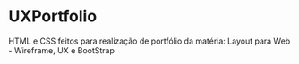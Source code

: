 # UXPortfolio
HTML e CSS feitos para realização de portfólio da matéria: Layout para Web - Wireframe, UX e BootStrap
